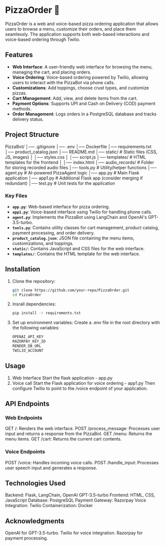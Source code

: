 # PizzaOrder 🍕

PizzaOrder is a web and voice-based pizza ordering application that allows users to browse a menu, customize their orders, and place them seamlessly. The application supports both web-based interactions and voice-based ordering through Twilio.

## Features

- **Web Interface**: A user-friendly web interface for browsing the menu, managing the cart, and placing orders.
- **Voice Ordering**: Voice-based ordering powered by Twilio, allowing users to interact with the PizzaBot via phone calls.
- **Customizations**: Add toppings, choose crust types, and customize pizzas.
- **Cart Management**: Add, view, and delete items from the cart.
- **Payment Options**: Supports UPI and Cash on Delivery (COD) payment methods.
- **Order Management**: Logs orders in a PostgreSQL database and tracks delivery status.

## Project Structure

PizzaBot/
│── .gitignore
│── .env
│── Dockerfile
│── requirements.txt
│── product_catalog.json
│── README.md
│── static/                 # Static files (CSS, JS, images)
│   │── styles.css
│   │── script.js
│── templates/              # HTML templates for the frontend
│   │── index.html
│── audio_records/          # Folder for storing recorded audio files
│── tools.py                # Utility/helper functions
│── agent.py                # AI-powered PizzaAgent logic
│── app.py                  # Main Flask application
│── app1.py                 # Additional Flask app (consider merging if redundant)
│── test.py                 # Unit tests for the application

### Key Files

- **`app.py`**: Web-based interface for pizza ordering.
- **`app1.py`**: Voice-based interface using Twilio for handling phone calls.
- **`agent.py`**: Implements the PizzaBot using LangChain and OpenAI's GPT-3.5-turbo.
- **`tools.py`**: Contains utility classes for cart management, product catalog, payment processing, and order delivery.
- **`product_catalog.json`**: JSON file containing the menu items, customizations, and toppings.
- **`static/`**: Contains JavaScript and CSS files for the web interface.
- **`templates/`**: Contains the HTML template for the web interface.

## Installation

1. Clone the repository:
   ```bash
   git clone https://github.com/your-repo/PizzaOrder.git
   cd PizzaOrder

2. Insrall dependencies:
   ```bash
   pip install -r requirements.txt
3. Set up environment variables: Create a .env file in the root directory with the following variables:
    ```bash
    OPENAI_API_KEY
    RAZORPAY_KEY_ID
    RENDER_DB_URL
    TWILIO_ACCOUNT
## Usage
1. Web Interface
  Start the flask application - app.py
2. Voice call
   Start the Flask application for voice ordering - app1.py
   Then configure Twilio to point to the /voice endpoint of your application.

## API Endpoints
### Web Endpoints
  GET /: Renders the web interface.
  POST /process_message: Processes user input and returns a response from the PizzaBot.
  GET /menu: Returns the menu items.
  GET /cart: Returns the current cart contents.
### Voice Endpoints
  POST /voice: Handles incoming voice calls.
  POST /handle_input: Processes user speech input and generates a response.
  
## Technologies Used
  Backend: Flask, LangChain, OpenAI GPT-3.5-turbo
  Frontend: HTML, CSS, JavaScript
  Database: PostgreSQL
  Payment Gateway: Razorpay
  Voice Integration: Twilio
  Containerization: Docker
  
## Acknowledgments
  OpenAI for GPT-3.5-turbo.
  Twilio for voice integration.
  Razorpay for payment processing.
